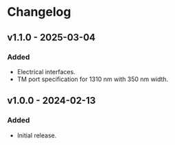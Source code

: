 # Changelog

## v1.1.0 - 2025-03-04

### Added
- Electrical interfaces.
- TM port specification for 1310 nm with 350 nm width.


## v1.0.0 - 2024-02-13

### Added
- Initial release.
